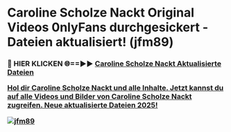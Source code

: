 # Caroline Scholze Nackt Original Videos 0nlyFans durchgesickert - Dateien aktualisiert! (jfm89)

<h3>🔴 HIER KLICKEN 🌐==►► <a href="https://tinyurl.com/h6vf6nb8" rel="nofollow">Caroline Scholze Nackt Aktualisierte Dateien

Hol dir Caroline Scholze Nackt und alle Inhalte. Jetzt kannst du auf alle Videos und Bilder von Caroline Scholze Nackt zugreifen. Neue aktualisierte Dateien 2025!

[![jfm89](https://i.imgur.com/sD4kR3V.gif)](https://tinyurl.com/h6vf6nb8)

